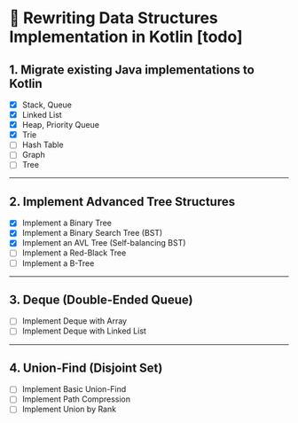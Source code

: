 # 🚀 Rewriting Data Structures Implementation in Kotlin [todo]

## 1. Migrate existing Java implementations to Kotlin
- [X] Stack, Queue
- [X] Linked List
- [X] Heap, Priority Queue
- [X] Trie
- [ ] Hash Table
- [ ] Graph
- [ ] Tree

---

## 2. Implement Advanced Tree Structures
- [X] Implement a Binary Tree
- [X] Implement a Binary Search Tree (BST)
- [X] Implement an AVL Tree (Self-balancing BST)
- [ ] Implement a Red-Black Tree
- [ ] Implement a B-Tree

---

## 3. Deque (Double-Ended Queue)
- [ ] Implement Deque with Array
- [ ] Implement Deque with Linked List

---

## 4. Union-Find (Disjoint Set)
- [ ] Implement Basic Union-Find
- [ ] Implement Path Compression
- [ ] Implement Union by Rank